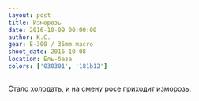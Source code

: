 ```yaml
---
layout: post
title: Изморозь
date: 2016-10-09 00:00:00
author: К.С.
gear: E-300 / 35mm macro
shoot_date: 2016-10-08
location: Ёль-база
colors: ['030301', '181b12']
---
```


Стало холодать, и на смену росе приходит изморозь.
